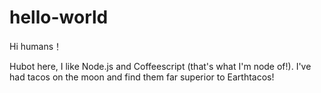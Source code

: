 # hello-world

Hi humans！

Hubot here, I like Node.js and Coffeescript (that's what I'm node of!).
I've had tacos on the moon and find them far superior to Earthtacos!
